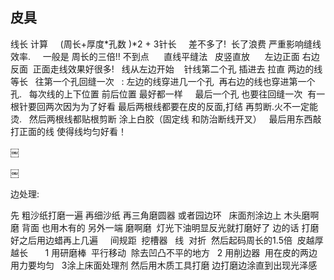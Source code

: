 ## 皮具

线长 计算
 
  (周长+厚度*孔数 )*2 + 3针长     差不多了!  长了浪费 严重影响缝线效率.   
  一般是 周长的三倍!! 不到点  
 
 
直线平缝法
 
皮竖直放      左边正面 右边反面  正面走线效果好很多!
 
线从左边开始    针线第二个孔 插进去 拉直 两边的线等长
 
往第一个孔回缝一次   : 左边的线穿进几一个孔  再右边的线也穿进第一个孔.
 
每次线的上下位置 前后位置 最好都一样
 
 
最后一个孔 也要往回缝一次  有一根针要回两次因为为了好看 最后两根线都要在皮的反面,打结 再剪断.火不一定能烫. 
 
然后两根线都贴根剪断 涂上白胶（固定线 和防治断线开叉）
 
最后用东西敲打正面的线 使得线均匀好看！


￼

￼


边处理:

先 粗沙纸打磨一遍 再细沙纸
再三角磨圆器 或者园边环
 
床面剂涂边上 木头磨啊磨 
背面 也用木有的 另外一端 磨啊磨
 灯光下油明显反光就打磨好了
边的话 打磨好之后用边蜡再上几遍
 
 
间规距  挖槽器 
 
线  对折  然后起码周长的1.5倍  皮越厚越长
 
 
 
1 用研磨棒  平行移动  除去凹凸不平的地方
 
2 用削边器  用在皮的两边 用力要均匀
 
3涂上床面处理剂 然后用木质工具打磨 边打磨边涂直到出现光泽感








